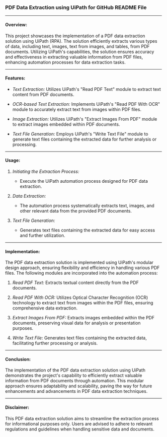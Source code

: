 ### PDF Data Extraction using UiPath for GitHub README File

---

#### Overview:

This project showcases the implementation of a PDF data extraction solution using UiPath (RPA). The solution efficiently extracts various types of data, including text, images, text from images, and tables, from PDF documents. Utilizing UiPath's capabilities, the solution ensures accuracy and effectiveness in extracting valuable information from PDF files, enhancing automation processes for data extraction tasks.

---

#### Features:

- *Text Extraction:* Utilizes UiPath's "Read PDF Text" module to extract text content from PDF documents.
  
- *OCR-based Text Extraction:* Implements UiPath's "Read PDF With OCR" module to accurately extract text from images within PDF files.

- *Image Extraction:* Utilizes UiPath's "Extract Images From PDF" module to extract images embedded within PDF documents.

- *Text File Generation:* Employs UiPath's "Write Text File" module to generate text files containing the extracted data for further analysis or processing.

---

#### Usage:

1. *Initiating the Extraction Process:*
   - Execute the UiPath automation process designed for PDF data extraction.

2. *Data Extraction:*
   - The automation process systematically extracts text, images, and other relevant data from the provided PDF documents.

3. *Text File Generation:*
   - Generates text files containing the extracted data for easy access and further utilization.

---

#### Implementation:

The PDF data extraction solution is implemented using UiPath's modular design approach, ensuring flexibility and efficiency in handling various PDF files. The following modules are incorporated into the automation process:

1. *Read PDF Text:* Extracts textual content directly from the PDF documents.
   
2. *Read PDF With OCR:* Utilizes Optical Character Recognition (OCR) technology to extract text from images within the PDF files, ensuring comprehensive data extraction.

3. *Extract Images From PDF:* Extracts images embedded within the PDF documents, preserving visual data for analysis or presentation purposes.

4. *Write Text File:* Generates text files containing the extracted data, facilitating further processing or analysis.

---

#### Conclusion:

The implementation of the PDF data extraction solution using UiPath demonstrates the project's capability to efficiently extract valuable information from PDF documents through automation. This modular approach ensures adaptability and scalability, paving the way for future enhancements and advancements in PDF data extraction techniques.


---

#### Disclaimer:

This PDF data extraction solution aims to streamline the extraction process for informational purposes only. Users are advised to adhere to relevant regulations and guidelines when handling sensitive data and documents.
